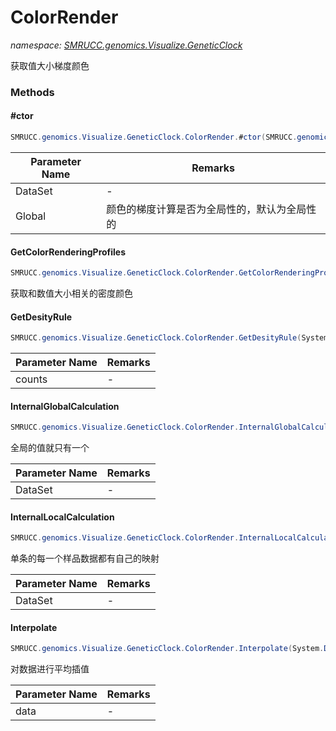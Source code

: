 ﻿# ColorRender
_namespace: [SMRUCC.genomics.Visualize.GeneticClock](./index.md)_

获取值大小梯度颜色



### Methods

#### #ctor
```csharp
SMRUCC.genomics.Visualize.GeneticClock.ColorRender.#ctor(SMRUCC.genomics.InteractionModel.DataServicesExtension.SerialsData[],System.Boolean)
```


|Parameter Name|Remarks|
|--------------|-------|
|DataSet|-|
|Global|颜色的梯度计算是否为全局性的，默认为全局性的|


#### GetColorRenderingProfiles
```csharp
SMRUCC.genomics.Visualize.GeneticClock.ColorRender.GetColorRenderingProfiles
```
获取和数值大小相关的密度颜色

#### GetDesityRule
```csharp
SMRUCC.genomics.Visualize.GeneticClock.ColorRender.GetDesityRule(System.Int32)
```


|Parameter Name|Remarks|
|--------------|-------|
|counts|-|


#### InternalGlobalCalculation
```csharp
SMRUCC.genomics.Visualize.GeneticClock.ColorRender.InternalGlobalCalculation(SMRUCC.genomics.InteractionModel.DataServicesExtension.SerialsData[])
```
全局的值就只有一个

|Parameter Name|Remarks|
|--------------|-------|
|DataSet|-|


#### InternalLocalCalculation
```csharp
SMRUCC.genomics.Visualize.GeneticClock.ColorRender.InternalLocalCalculation(SMRUCC.genomics.InteractionModel.DataServicesExtension.SerialsData[])
```
单条的每一个样品数据都有自己的映射

|Parameter Name|Remarks|
|--------------|-------|
|DataSet|-|


#### Interpolate
```csharp
SMRUCC.genomics.Visualize.GeneticClock.ColorRender.Interpolate(System.Double[])
```
对数据进行平均插值

|Parameter Name|Remarks|
|--------------|-------|
|data|-|




